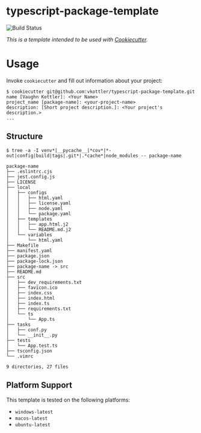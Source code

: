 <!--
    =====================================
    generator=datazen
    version=3.1.2
    hash=021cd3c6c8f6beb0204893e5fb75ac15
    =====================================
-->

# typescript-package-template

![Build Status](https://github.com/vkottler/typescript-package-template/workflows/Build%20Template/badge.svg)

*This is a template intended to be used with
[Cookiecutter](https://github.com/cookiecutter/cookiecutter).*

# Usage

Invoke `cookiecutter` and fill out information about your project:

```
$ cookiecutter git@github.com:vkottler/typescript-package-template.git
name [Vaughn Kottler]: <Your Name>
project_name [package-name]: <your-project-name>
description: [Short project description.]: <Your project's description.>
...
```

## Structure

```
$ tree -a -I venv*|__pycache__|*cov*|*-out|config|build|tags|.git*|.*cache*|node_modules -- package-name

package-name
├── .eslintrc.cjs
├── jest.config.js
├── LICENSE
├── local
│   ├── configs
│   │   ├── html.yaml
│   │   ├── license.yaml
│   │   ├── node.yaml
│   │   └── package.yaml
│   ├── templates
│   │   ├── app.html.j2
│   │   └── README.md.j2
│   └── variables
│       └── html.yaml
├── Makefile
├── manifest.yaml
├── package.json
├── package-lock.json
├── package-name -> src
├── README.md
├── src
│   ├── dev_requirements.txt
│   ├── favicon.ico
│   ├── index.css
│   ├── index.html
│   ├── index.ts
│   ├── requirements.txt
│   └── ts
│       └── App.ts
├── tasks
│   ├── conf.py
│   └── __init__.py
├── tests
│   └── App.test.ts
├── tsconfig.json
└── .vimrc

9 directories, 27 files

```

## Platform Support

This template is tested on the following platforms:

* `windows-latest`
* `macos-latest`
* `ubuntu-latest`
